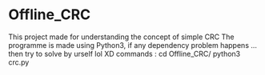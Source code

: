 # Offline_CRC
This project made for understanding the concept of simple CRC
The programme is made using Python3, if any dependency problem happens ... then try to solve by urself lol XD
commands :
cd Offline_CRC/
python3 crc.py
